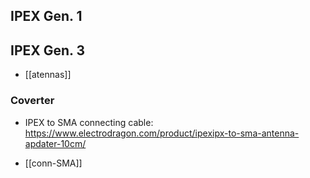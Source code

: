 
## IPEX Gen. 1 

## IPEX Gen. 3


- [[atennas]]

### Coverter 

- IPEX to SMA connecting cable: https://www.electrodragon.com/product/ipexipx-to-sma-antenna-apdater-10cm/



- [[conn-SMA]]


